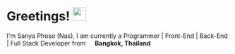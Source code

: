 <h1>Greetings! <img src="https://media.discordapp.net/attachments/1329023523188113421/1329023860473073704/meow_attention.gif?ex=6788d56c&is=678783ec&hm=7d823daee437b76a9b0967631de3b3fa0a0943bf3498a6b25d53988c4e54112d&=&width=152&height=160" width="30"/></h1>

I'm Sanya Phoso (Nas), I am currently a Programmer | Front-End | Back-End | Full Stack Developer from <img src="https://www.flaticon.com/free-icon/world_16022754?related_id=16022754" width="13"/> <b>Bangkok, Thailand</b>

<!--
**sanyaphoso/sanyaphoso** is a ✨ _special_ ✨ repository because its `README.md` (this file) appears on your GitHub profile.

Here are some ideas to get you started:

- 🔭 I’m currently working on ...
- 🌱 I’m currently learning ...
- 👯 I’m looking to collaborate on ...
- 🤔 I’m looking for help with ...
- 💬 Ask me about ...
- 📫 How to reach me: ...
- 😄 Pronouns: ...
- ⚡ Fun fact: ...
-->
